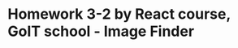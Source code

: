 # Homework 3-2 by React course, GoIT school - Image Finder

<!-- This project was bootstrapped with
[React homework template](https://github.com/goitacademy/react-homework-template).

You can find live page
[here](https://veronikanos.github.io/goit-react-hw-03-image-finder/).

This task was accomplished using lifecycle stages at react class components without using hooks.

There is a separate file for each component in the src/components folder.
Styling is done by CSS modules

Coded by Tlostiuk Veronika.

## Image Finder - keyword image search application using Pixabay API

#### Preview:

https://user-images.githubusercontent.com/49239848/210172796-af863215-bdf5-491a-b689-324d569d6619.mp4

---

### HOW TO RUN THIS PROJECT LOCALLY

Clone this repo:
`git clone https://veronikanos.github.io/goit-react-hw-01-components/`

In the project directory, you can run:

#### `npm install`

then

#### `npm start`

Runs the app in the development mode.\
Open [http://localhost:3000](http://localhost:3000) to view it in your browser.

The page will reload when you make changes.\
You may also see any lint errors in the console. -->
